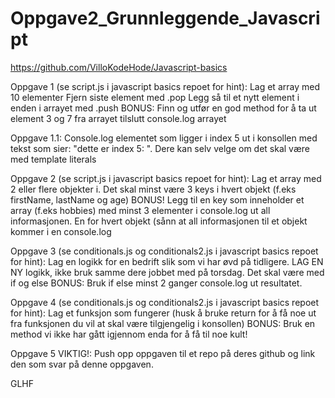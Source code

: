 # Oppgave2_Grunnleggende_Javascript

https://github.com/VilloKodeHode/Javascript-basics

Oppgave 1 (se script.js i javascript basics repoet for hint):
Lag et array med 10 elementer
Fjern siste element med .pop
Legg så til et nytt element i enden i arrayet med .push
BONUS: Finn og utfør en god method for å ta ut element 3 og 7 fra arrayet tilslutt
console.log arrayet

Oppgave 1.1:
Console.log elementet som ligger i index 5 ut i konsollen med tekst som sier: "dette er index 5: ". Dere kan selv velge om det skal være med template literals

Oppgave 2
(se script.js i javascript basics repoet for hint):
Lag et array med 2 eller flere objekter i. Det skal minst være 3 keys i hvert objekt (f.eks firstName, lastName og age)
BONUS! Legg til en key som inneholder et array (f.eks hobbies) med minst 3 elementer i
console.log ut all informasjonen. En for hvert objekt (sånn at all informasjonen til et objekt kommer i en console.log

Oppgave 3
(se conditionals.js og conditionals2.js i javascript basics repoet for hint):
Lag en logikk for en bedrift slik som vi har øvd på tidligere. LAG EN NY logikk, ikke bruk samme dere jobbet med på torsdag.
Det skal være med if og else
BONUS: Bruk if else minst 2 ganger
console.log ut resultatet.


Oppgave 4
(se conditionals.js og conditionals2.js i javascript basics repoet for hint):
Lag et funksjon som fungerer (husk å bruke return for å få noe ut fra funksjonen du vil at skal være tilgjengelig i konsollen)
BONUS: Bruk en method vi ikke har gått igjennom enda for å få til noe kult!


Oppgave 5 VIKTIG!: Push opp oppgaven til et repo på deres github og link den som svar på denne oppgaven.

GLHF
